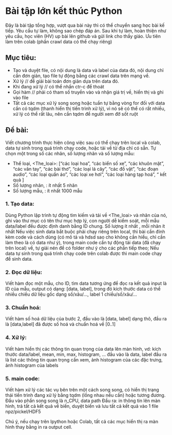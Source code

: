 # Bài tập lớn kết thúc Python
Đây là bài tập tổng hợp, vượt qua bài này thì có thể chuyển sang học bài kế tiếp. Yêu cầu tự làm, không sao chép đáp án. Sau khi tự làm, hoàn thiện như yêu cầu, học viên (HV) up bài lên github và gửi link cho thầy giáo.
Ưu tiên làm trên colab (phần crawl data có thể chạy riêng)

## Mục tiêu:
-	Tạo và duyệt file, có nội dung là data và label của data đó, nội dung chỉ cần đơn giản, tạo file tự động bằng các crawl data trên mạng về. 
-	Xử lý // để giải bài toán đơn giản dựa trên data đó.
-	Khi đang xử lý // có thể nhấn ctr-c để thoát
-	Gọi hàm // phải có tham số truyền vào và nhận giá trị về, hiển thị và ghi vào file
-	Tất cả các mục xử lý song song hoặc tuần tự bằng vòng for đối với data cần có tqdm (thanh hiển thị tiến trình xử lý), vì nó sẽ có thể có rất nhiều, xử lý có thể rất lâu, nên cần tqdm để người xem đỡ sốt ruột

## Đề bài: 
Viết chương trình thực hiện công việc sau có thể chạy trên local và colab, data tự sinh trong quá trình chạy code, hoặc tải về từ địa chỉ có sẵn. 
Tự chọn một trong số các nhãn, số lượng nhãn và số lượng mẫu:
-	Thể loại, <The_loai>: [“các loại hoa”, “các biển số xe”, “các khuôn mặt”, “các vân tay”, “các bài thơ”, “các loại lá cây”, “các đồ vật”, “các đoạn audio”, “các loại quần áo”, “các loại xe hơi”, “các loại hàng tạp hoá”, “ kết quả ]
-	Số lượng nhãn, <nNhan>: ít nhất 5 nhãn
-	Số lượng mẫu, <nMau>: ít nhất 1000 mẫu

### 1.	Tạo data: 
Dùng Python lập trình tự động tìm kiếm và tải về <The_loai> và nhãn của nó, ghi vào thư mục có tên thư mục hợp lý, con người dễ kiểm soát, mỗi mẫu data/label đều được định danh bằng ID chung. Số lượng ít nhất <nNhan>, mỗi nhãn ít nhất <nMau>
Nếu việc sinh data bắt buộc phải chạy riêng trên local, thì bài cần đính kèm code và cách dùng (có mô tả và hdsd sao cho không cần hiểu, chỉ cần làm theo là có data như ý), trong main code cần tự động tải data (đã chạy trên local) về, tự giải nén để có folder như ý cho các phần tiếp theo; 
Nếu data tự sinh trong quá trình chạy code trên colab được thì main code chạy để sinh data. 

### 2.	Đọc dữ liệu: 
Viết hàm đọc một mẫu, cho ID, tìm data tương ứng để đọc ra kết quả
input là ID của mẫu, 
output có dạng: [data, label], trong đó kích thước data có thể nhiều chiều dữ liệu gốc dạng số/xâu/…, label 1 chiều/số/xâu/…

### 3.	Chuẩn hoá: 
Viết hàm số hoá dữ liệu của bước 2, 
đầu vào là [data, label] dạng thô, 
đầu ra là [data,label] đã được số hoá và chuẩn hoá về [0..1]

### 4.	Xử lý: 
Viết hàm hiển thị các thông tin quan trọng của data lên màn hình, vd: kích thước data/label, mean, min, max, histogram, …
đầu vào là data, label 
đầu ra là list các thông tin quan trọng cần xem, ảnh histogram của các đặc trưng, ảnh histogram của labels

### 5.	main code:
Viết hàm xử lý các tác vụ bên trên một cách song song, có hiển thị trạng thái tiến trình đang xử lý bằng tqdm (lồng nhau nếu cần) hoặc tương đương.
Đầu vào phần song song là n_CPU, data path
Đầu ra: in thông tin lên màn hình, trả tất cả kết quả về biến, duyệt biến và lưu tất cả kết quả vào 1 file npz/pickel/HDF5

Chú ý, nếu chạy trên Ipython hoặc Colab, tất cả các mục hiển thị ra màn hình thay bằng in ra output cell.
